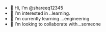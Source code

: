 - 👋 Hi, I’m @shareeq12345
- 👀 I’m interested in ..learning.
- 🌱 I’m currently learning ...engineering
- 💞️ I’m looking to collaborate with...someone

<!---
shareeq12345/shareeq12345 is a ✨ special ✨ repository because its `README.md` (this file) appears on your GitHub profile.
You can click the Preview link to take a look at your changes.
--->
